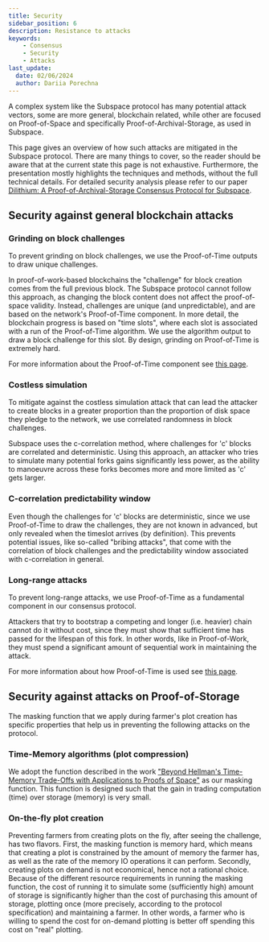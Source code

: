 ```yaml
---
title: Security
sidebar_position: 6
description: Resistance to attacks
keywords:
    - Consensus
    - Security
    - Attacks
last_update:
  date: 02/06/2024
  author: Dariia Porechna
---
```

<!-- TODO
- Handling Equivocation
 -->

A complex system like the Subspace protocol has many potential attack vectors, some are more general, blockchain related, 
while other are focused on Proof-of-Space and specifically Proof-of-Archival-Storage, as used in Subspace.  

This page gives an overview of how such attacks are mitigated in the Subspace protocol. There are many things 
to cover, so the reader should be aware that at the current state this page is not exhaustive. Furthermore, the 
presentation mostly highlights the techniques and methods, without the full technical details.
For detailed security analysis please refer to our paper [Dilithium: A Proof-of-Archival-Storage Consensus Protocol for Subspace](https://github.com/subspace/consensus-v2-research-paper).

## Security against general blockchain attacks

### Grinding on block challenges

To prevent grinding on block challenges, we use the Proof-of-Time outputs to draw unique challenges.

In proof-of-work-based blockchains the "challenge" for block creation comes from the full previous block.
The Subspace protocol cannot follow this approach, as changing the block content does not affect the proof-of-space 
validity. Instead, challenges are unique (and unpredictable), and are based on the network's Proof-of-Time component. 
In more detail, the blockchain progress is based on "time slots", where each slot is associated with a run of the 
Proof-of-Time algorithm. We use the algorithm output to draw a block challenge for this slot. By design, grinding 
on Proof-of-Time is extremely hard.

For more information about the Proof-of-Time component see [this page](pot.md).

### Costless simulation

To mitigate against the costless simulation attack that can lead the attacker to create blocks in a greater proportion 
than the proportion of disk space they pledge to the network, we use correlated randomness in block challenges.

Subspace uses the c-correlation method, where challenges for 'c' blocks are correlated and deterministic. Using this 
approach, an attacker who tries to simulate many potential forks gains significantly less power, as the ability to 
manoeuvre across these forks becomes more and more limited as 'c' gets larger.

### C-correlation predictability window

Even though the challenges for 'c' blocks are deterministic, since we use Proof-of-Time to draw the challenges, they are 
not known in advanced, but only revealed when the timeslot arrives (by definition). This prevents potential issues, like 
so-called "bribing attacks", that come with the correlation of block challenges and the predictability window associated 
with c-correlation in general. 

### Long-range attacks

To prevent long-range attacks, we use Proof-of-Time as a fundamental component in our consensus protocol.

Attackers that try to bootstrap a competing and longer (i.e. heavier) chain cannot do it without cost, since they must 
show that sufficient time has passed for the lifespan of this fork. In other words, like in Proof-of-Work, they must 
spend a significant amount of sequential work in maintaining the attack.

For more information about how Proof-of-Time is used see [this page](pot.md).

## Security against attacks on Proof-of-Storage

The masking function that we apply during farmer's plot creation has specific properties that help us in preventing the 
following attacks on the protocol.

### Time-Memory algorithms (plot compression)

We adopt the function described in the work ["Beyond Hellman's Time-Memory Trade-Offs with Applications to Proofs of Space"](https://eprint.iacr.org/2017/893) 
as our masking function. This function is designed such that the gain in trading computation (time) over storage (memory) 
is very small.

### On-the-fly plot creation

Preventing farmers from creating plots on the fly, after seeing the challenge, has two flavors.
First, the masking function is memory hard, which means that creating a plot is constrained by the amount of memory the 
farmer has, as well as the rate of the memory IO operations it can perform.
Secondly, creating plots on demand is not economical, hence not a rational choice. Because of the different resource 
requirements in running the masking function, the cost of running it to simulate some (sufficiently high) amount of 
storage is significantly higher than the cost of purchasing this amount of storage, plotting once (more precisely, 
according to the protocol specification) and maintaining a farmer. In other words, a farmer who is willing to spend the 
cost for on-demand plotting is better off spending this cost on "real" plotting. 